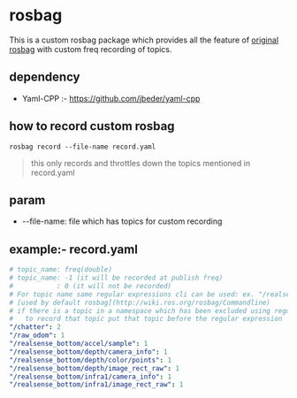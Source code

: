 # rosbag
This is a custom rosbag package which provides all the feature of [original rosbag](http://wiki.ros.org/rosbag/Commandline) with custom freq recording of topics.

## dependency
* Yaml-CPP :- https://github.com/jbeder/yaml-cpp

## how to record custom rosbag
```shell
rosbag record --file-name record.yaml
```
> this only records and throttles down the topics mentioned in record.yaml
## param 
* --file-name: file which has topics for custom recording

## example:- record.yaml
```yaml
# topic_name: freq(double)
# topic_name: -1 (it will be recorded at publish freq)
#           : 0 (it will not be recorded)
# For topic name same regular expressions cli can be used: ex. "/realsense(.*)" : 0
# [used by default rosbag](http://wiki.ros.org/rosbag/Commandline)
# if there is a topic in a namespace which has been excluded using regular expressions: 
#   to record that topic put that topic before the regular expression
"/chatter": 2
"/raw_odom": 1
"/realsense_bottom/accel/sample": 1
"/realsense_bottom/depth/camera_info": 1
"/realsense_bottom/depth/color/points": 1
"/realsense_bottom/depth/image_rect_raw": 1
"/realsense_bottom/infra1/camera_info": 1
"/realsense_bottom/infra1/image_rect_raw": 1
```
